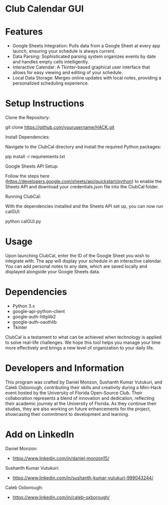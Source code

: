# Club Calendar GUI

# Features

- Google Sheets Integration: Pulls data from a Google Sheet at every app launch, ensuring your schedule is always current.
- Data Parsing: Sophisticated parsing system organizes events by date and handles empty cells intelligently.
- Interactive Calendar: A Tkinter-based graphical user interface that allows for easy viewing and editing of your schedule.
- Local Data Storage: Merges online updates with local notes, providing a personalized scheduling experience.

# Setup Instructions

Clone the Repository:

git clone <https://github.com/yourusername/HACK.git>

Install Dependencies:

Navigate to the ClubCal directory and install the required Python packages:

pip install -r requirements.txt

Google Sheets API Setup:

Follow the steps here (<https://developers.google.com/sheets/api/quickstart/python>) to enable the Sheets API and download your credentials.json file into the ClubCal folder.

Running ClubCal:

With the dependencies installed and the Sheets API set up, you can now run calGUI:

python calGUI.py

# Usage

Upon launching ClubCal, enter the ID of the Google Sheet you wish to integrate with. The app will display your schedule in an interactive calendar. You can add personal notes to any date, which are saved locally and displayed alongside your Google Sheets data.

# Dependencies

- Python 3.x
- google-api-python-client
- google-auth-httplib2
- google-auth-oauthlib
- Tkinter

ClubCal is a testament to what can be achieved when technology is applied to solve real-life challenges. We hope this tool helps you manage your time more effectively and brings a new level of organization to your daily life.

# Developers and Information

This program was crafted by Daniel Monzon, Sushanth Kumar Vutukuri, and Caleb Oxborough, contributing their skills and creativity during a Mini-Hack event hosted by the University of Florida Open-Source Club. Their collaboration represents a blend of innovation and dedication, reflecting their academic journey at the University of Florida. As they continue their studies, they are also working on future enhancements for the project, showcasing their commitment to development and learning.

# Add on LinkedIn
Daniel Monzon:
- <https://www.linkedin.com/in/daniel-monzon15/>

Sushanth Kumar Vutukuri:
- <https://www.linkedin.com/in/sushanth-kumar-vutukuri-999043244/>

Caleb Oxborough:
- <https://www.linkedin.com/in/caleb-oxborough/>

